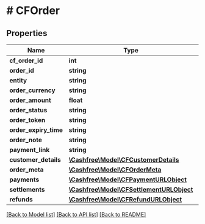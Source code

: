 # # CFOrder

## Properties

Name | Type | Description | Notes
------------ | ------------- | ------------- | -------------
**cf_order_id** | **int** |  | [optional]
**order_id** | **string** |  | [optional]
**entity** | **string** |  | [optional]
**order_currency** | **string** |  | [optional]
**order_amount** | **float** |  | [optional]
**order_status** | **string** |  | [optional]
**order_token** | **string** |  | [optional]
**order_expiry_time** | **string** |  | [optional]
**order_note** | **string** |  | [optional]
**payment_link** | **string** |  | [optional]
**customer_details** | [**\Cashfree\Model\CFCustomerDetails**](CFCustomerDetails.md) |  | [optional]
**order_meta** | [**\Cashfree\Model\CFOrderMeta**](CFOrderMeta.md) |  | [optional]
**payments** | [**\Cashfree\Model\CFPaymentURLObject**](CFPaymentURLObject.md) |  | [optional]
**settlements** | [**\Cashfree\Model\CFSettlementURLObject**](CFSettlementURLObject.md) |  | [optional]
**refunds** | [**\Cashfree\Model\CFRefundURLObject**](CFRefundURLObject.md) |  | [optional]

[[Back to Model list]](../../README.md#models) [[Back to API list]](../../README.md#endpoints) [[Back to README]](../../README.md)
